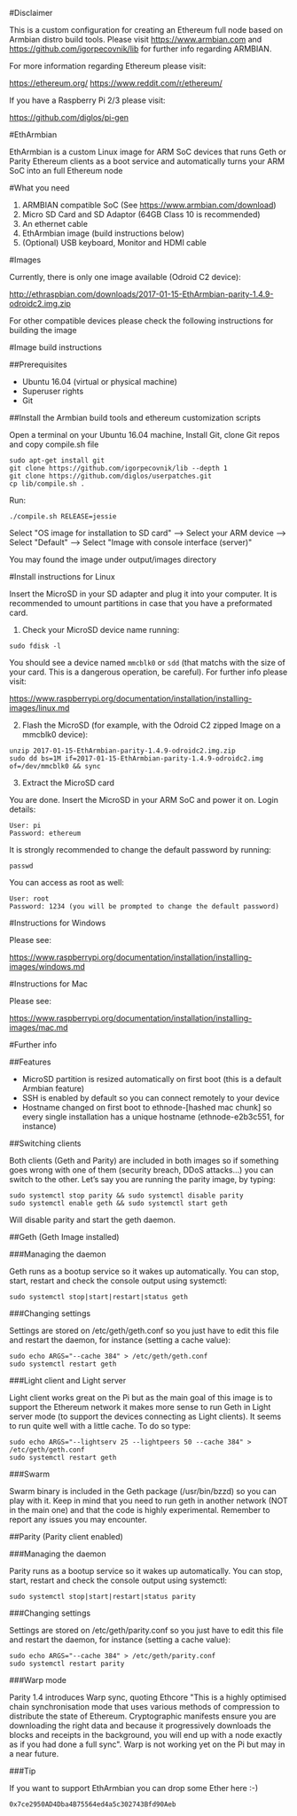 #Disclaimer

This is a custom configuration for creating an Ethereum full node based on Armbian distro build tools. Please visit https://www.armbian.com and https://github.com/igorpecovnik/lib for further info regarding ARMBIAN.

For more information regarding Ethereum please visit:

https://ethereum.org/
https://www.reddit.com/r/ethereum/

If you have a Raspberry Pi 2/3 please visit:

https://github.com/diglos/pi-gen

#EthArmbian

EthArmbian is a custom Linux image for ARM SoC devices that runs Geth or Parity Ethereum clients as a boot service and automatically turns your ARM SoC into an full Ethereum node

#What you need

1. ARMBIAN compatible SoC (See https://www.armbian.com/download)
2. Micro SD Card and SD Adaptor (64GB Class 10 is recommended) 
4. An ethernet cable
5. EthArmbian image (build instructions below)
6. (Optional) USB keyboard, Monitor and HDMI cable

#Images

Currently, there is only one image available (Odroid C2 device):

http://ethraspbian.com/downloads/2017-01-15-EthArmbian-parity-1.4.9-odroidc2.img.zip

For other compatible devices please check the following instructions for building the image

#Image build instructions

##Prerequisites

- Ubuntu 16.04 (virtual or physical machine)
- Superuser rights
- Git

##Install the Armbian build tools and ethereum customization scripts

Open a terminal on your Ubuntu 16.04 machine, Install Git, clone Git repos and copy compile.sh file

```
sudo apt-get install git
git clone https://github.com/igorpecovnik/lib --depth 1
git clone https://github.com/diglos/userpatches.git
cp lib/compile.sh .
```

Run:

`./compile.sh RELEASE=jessie`

Select "OS image for installation to SD card" --> Select your ARM device --> Select "Default" --> Select "Image with console interface (server)"

You may found the image under output/images directory

#Install instructions for Linux

Insert the MicroSD in your SD adapter and plug it into your computer. It is recommended to umount partitions in case that you have a preformated card.

1. Check your MicroSD device name running:

`sudo fdisk -l`

You should see a device named `mmcblk0` or `sdd` (that matchs with the size of your card. This is a dangerous operation, be careful). For further info please visit:

https://www.raspberrypi.org/documentation/installation/installing-images/linux.md

2. Flash the MicroSD (for example, with the Odroid C2 zipped Image on a mmcblk0 device):

```
unzip 2017-01-15-EthArmbian-parity-1.4.9-odroidc2.img.zip
sudo dd bs=1M if=2017-01-15-EthArmbian-parity-1.4.9-odroidc2.img of=/dev/mmcblk0 && sync
```

3. Extract the MicroSD card

You are done. Insert the MicroSD in your ARM SoC and power it on. Login details:

```
User: pi
Password: ethereum
```

It is strongly recommended to change the default password by running:

`passwd`

You can access as root as well:

```
User: root
Password: 1234 (you will be prompted to change the default password)
```

#Instructions for Windows

Please see:

https://www.raspberrypi.org/documentation/installation/installing-images/windows.md

#Instructions for Mac

Please see:

https://www.raspberrypi.org/documentation/installation/installing-images/mac.md

#Further info

##Features

- MicroSD partition is resized automatically on first boot (this is a default Armbian feature)
- SSH is enabled by default so you can connect remotely to your device
- Hostname changed on first boot to ethnode-[hashed mac chunk] so every single installation has a unique hostname (ethnode-e2b3c551, for instance)

##Switching clients

Both clients (Geth and Parity) are included in both images so if something goes wrong with one of them (security breach, DDoS attacks…) you can switch to the other. Let’s say you are running the parity image, by typing:

```
sudo systemctl stop parity && sudo systemctl disable parity
sudo systemctl enable geth && sudo systemctl start geth
```

Will disable parity and start the geth daemon.


##Geth (Geth Image installed)

###Managing the daemon

Geth runs as a bootup service so it wakes up automatically. You can stop, start, restart and check the console output using systemctl:

`sudo systemctl stop|start|restart|status geth`

###Changing settings

Settings are stored on /etc/geth/geth.conf so you just have to edit this file and restart the daemon, for instance (setting a cache value):

```
sudo echo ARGS="--cache 384" > /etc/geth/geth.conf
sudo systemctl restart geth
```
###Light client and Light server

Light client works great on the Pi but as the main goal of this image is to support the Ethereum network it makes more sense to run Geth in Light server mode (to support the devices connecting as Light clients). It seems to run quite well with a little cache. To do so type:

```
sudo echo ARGS="--lightserv 25 --lightpeers 50 --cache 384" > /etc/geth/geth.conf
sudo systemctl restart geth
```

###Swarm

Swarm binary is included in the Geth package (/usr/bin/bzzd) so you can play with it. Keep in mind that you need to run geth in another network (NOT in the main one) and that the code is highly experimental. Remember to report any issues you may encounter.

##Parity (Parity client enabled)

###Managing the daemon

Parity runs as a bootup service so it wakes up automatically. You can stop, start, restart and check the console output using systemctl:

`sudo systemctl stop|start|restart|status parity`


###Changing settings

Settings are stored on /etc/geth/parity.conf so you just have to edit this file and restart the daemon, for instance (setting a cache value):

```
sudo echo ARGS="--cache 384" > /etc/geth/parity.conf
sudo systemctl restart parity
```

###Warp mode

Parity 1.4 introduces Warp sync, quoting Ethcore "This is a highly optimised chain synchronisation mode that uses various methods of compression to distribute the state of Ethereum. Cryptographic manifests ensure you are downloading the right data and because it progressively downloads the blocks and receipts in the background, you will end up with a node exactly as if you had done a full sync". Warp is not working yet on the Pi but may in a near future.

###Tip

If you want to support EthArmbian you can drop some Ether here :-)

`0x7ce2950AD4Dba4B75564ed4a5c302743Bfd90Aeb`
